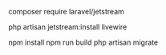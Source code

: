 
composer require laravel/jetstream

php artisan jetstream:install livewire

npm install
npm run build
php artisan migrate
